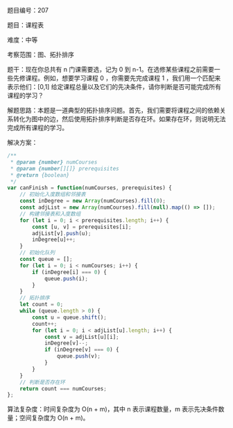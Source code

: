 题目编号：207

题目：课程表

难度：中等

考察范围：图、拓扑排序

题干：现在你总共有 n 门课需要选，记为 0 到 n-1。在选修某些课程之前需要一些先修课程。例如，想要学习课程 0 ，你需要先完成课程 1 ，我们用一个匹配来表示他们：[0,1] 给定课程总量以及它们的先决条件，请你判断是否可能完成所有课程的学习？

解题思路：本题是一道典型的拓扑排序问题。首先，我们需要将课程之间的依赖关系转化为图中的边，然后使用拓扑排序判断是否存在环。如果存在环，则说明无法完成所有课程的学习。

解决方案：

```javascript
/**
 * @param {number} numCourses
 * @param {number[][]} prerequisites
 * @return {boolean}
 */
var canFinish = function(numCourses, prerequisites) {
    // 初始化入度数组和邻接表
    const inDegree = new Array(numCourses).fill(0);
    const adjList = new Array(numCourses).fill(null).map(() => []);
    // 构建邻接表和入度数组
    for (let i = 0; i < prerequisites.length; i++) {
        const [u, v] = prerequisites[i];
        adjList[v].push(u);
        inDegree[u]++;
    }
    // 初始化队列
    const queue = [];
    for (let i = 0; i < numCourses; i++) {
        if (inDegree[i] === 0) {
            queue.push(i);
        }
    }
    // 拓扑排序
    let count = 0;
    while (queue.length > 0) {
        const u = queue.shift();
        count++;
        for (let i = 0; i < adjList[u].length; i++) {
            const v = adjList[u][i];
            inDegree[v]--;
            if (inDegree[v] === 0) {
                queue.push(v);
            }
        }
    }
    // 判断是否存在环
    return count === numCourses;
};
```

算法复杂度：时间复杂度为 O(n + m)，其中 n 表示课程数量，m 表示先决条件数量；空间复杂度为 O(n + m)。